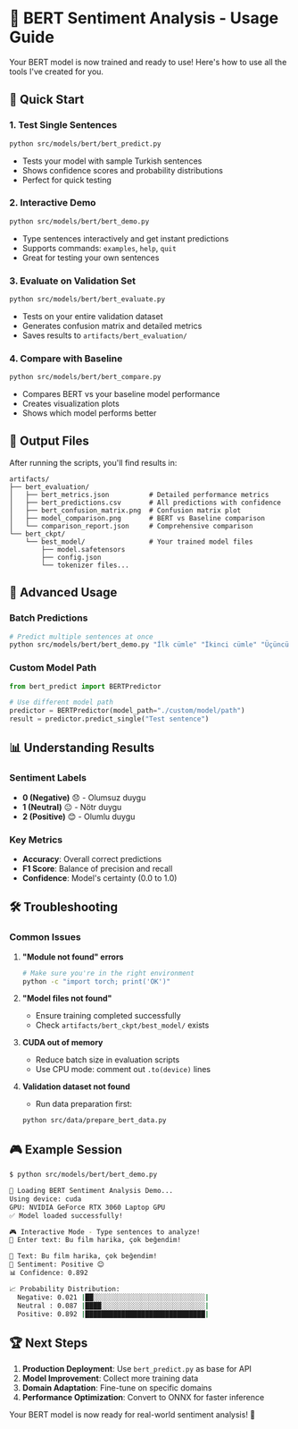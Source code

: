 # 🤖 BERT Sentiment Analysis - Usage Guide

Your BERT model is now trained and ready to use! Here's how to use all the tools I've created for you.

## 🎯 Quick Start

### 1. **Test Single Sentences** 
```bash
python src/models/bert/bert_predict.py
```
- Tests your model with sample Turkish sentences
- Shows confidence scores and probability distributions
- Perfect for quick testing

### 2. **Interactive Demo**
```bash
python src/models/bert/bert_demo.py
```
- Type sentences interactively and get instant predictions
- Supports commands: `examples`, `help`, `quit`
- Great for testing your own sentences

### 3. **Evaluate on Validation Set**
```bash
python src/models/bert/bert_evaluate.py
```
- Tests on your entire validation dataset
- Generates confusion matrix and detailed metrics
- Saves results to `artifacts/bert_evaluation/`

### 4. **Compare with Baseline**
```bash
python src/models/bert/bert_compare.py
```
- Compares BERT vs your baseline model performance
- Creates visualization plots
- Shows which model performs better

## 📁 Output Files

After running the scripts, you'll find results in:

```
artifacts/
├── bert_evaluation/
│   ├── bert_metrics.json          # Detailed performance metrics
│   ├── bert_predictions.csv       # All predictions with confidence
│   ├── bert_confusion_matrix.png  # Confusion matrix plot
│   ├── model_comparison.png       # BERT vs Baseline comparison
│   └── comparison_report.json     # Comprehensive comparison
└── bert_ckpt/
    └── best_model/                # Your trained model files
        ├── model.safetensors
        ├── config.json
        └── tokenizer files...
```

## 🚀 Advanced Usage

### Batch Predictions
```bash
# Predict multiple sentences at once
python src/models/bert/bert_demo.py "İlk cümle" "İkinci cümle" "Üçüncü cümle"
```

### Custom Model Path
```python
from bert_predict import BERTPredictor

# Use different model path
predictor = BERTPredictor(model_path="./custom/model/path")
result = predictor.predict_single("Test sentence")
```

## 📊 Understanding Results

### Sentiment Labels
- **0 (Negative)** 😞 - Olumsuz duygu
- **1 (Neutral)** 😐 - Nötr duygu  
- **2 (Positive)** 😊 - Olumlu duygu

### Key Metrics
- **Accuracy**: Overall correct predictions
- **F1 Score**: Balance of precision and recall
- **Confidence**: Model's certainty (0.0 to 1.0)

## 🛠️ Troubleshooting

### Common Issues

1. **"Module not found" errors**
   ```bash
   # Make sure you're in the right environment
   python -c "import torch; print('OK')"
   ```

2. **"Model files not found"**
   - Ensure training completed successfully
   - Check `artifacts/bert_ckpt/best_model/` exists

3. **CUDA out of memory**
   - Reduce batch size in evaluation scripts
   - Use CPU mode: comment out `.to(device)` lines

4. **Validation dataset not found**
   - Run data preparation first:
   ```bash
   python src/data/prepare_bert_data.py
   ```

## 🎮 Example Session

```bash
$ python src/models/bert/bert_demo.py

🚀 Loading BERT Sentiment Analysis Demo...
Using device: cuda
GPU: NVIDIA GeForce RTX 3060 Laptop GPU
✅ Model loaded successfully!

🎮 Interactive Mode - Type sentences to analyze!
💬 Enter text: Bu film harika, çok beğendim!

📝 Text: Bu film harika, çok beğendim!
🎯 Sentiment: Positive 😊
📊 Confidence: 0.892

📈 Probability Distribution:
  Negative: 0.021 |██░░░░░░░░░░░░░░░░░░░░░░░░░░░░|
  Neutral : 0.087 |████░░░░░░░░░░░░░░░░░░░░░░░░░░|
  Positive: 0.892 |██████████████████████████████|
```

## 🏆 Next Steps

1. **Production Deployment**: Use `bert_predict.py` as base for API
2. **Model Improvement**: Collect more training data
3. **Domain Adaptation**: Fine-tune on specific domains
4. **Performance Optimization**: Convert to ONNX for faster inference

Your BERT model is now ready for real-world sentiment analysis! 🎉
